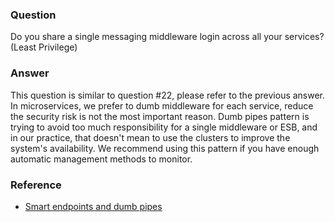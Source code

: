 ### Question

Do you share a single messaging middleware login across all your services? (Least Privilege)

### Answer

This question is similar to question #22, please refer to the previous answer.  In microservices, we prefer to dumb middleware for each service, reduce the security risk is not the most important reason.  Dumb pipes pattern is trying to avoid too much responsibility for a single middleware or ESB, and in our practice, that doesn't mean to use the clusters to improve the system's availability.  We recommend using this pattern if you have enough automatic management methods to monitor.

### Reference

- [Smart endpoints and dumb pipes](https://martinfowler.com/articles/microservices.html#SmartEndpointsAndDumbPipes)
